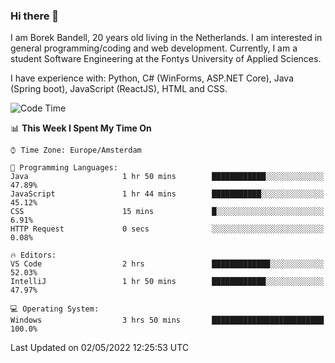 ### Hi there 👋

I am Borek Bandell, 20 years old living in the Netherlands. I am interested in general programming/coding and web development. Currently, I am a student Software Engineering at the Fontys University of Applied Sciences.

I have experience with: Python, C# (WinForms, ASP.NET Core), Java (Spring boot), JavaScript (ReactJS), HTML and CSS.

<!--START_SECTION:waka-->
![Code Time](http://img.shields.io/badge/Code%20Time-107%20hrs%2027%20mins-blue)

📊 **This Week I Spent My Time On** 

```text
⌚︎ Time Zone: Europe/Amsterdam

💬 Programming Languages: 
Java                     1 hr 50 mins        ████████████░░░░░░░░░░░░░   47.89% 
JavaScript               1 hr 44 mins        ███████████░░░░░░░░░░░░░░   45.12% 
CSS                      15 mins             █░░░░░░░░░░░░░░░░░░░░░░░░   6.91% 
HTTP Request             0 secs              ░░░░░░░░░░░░░░░░░░░░░░░░░   0.08%

🔥 Editors: 
VS Code                  2 hrs               █████████████░░░░░░░░░░░░   52.03% 
IntelliJ                 1 hr 50 mins        ████████████░░░░░░░░░░░░░   47.97%

💻 Operating System: 
Windows                  3 hrs 50 mins       █████████████████████████   100.0%

```


 Last Updated on 02/05/2022 12:25:53 UTC
<!--END_SECTION:waka-->

<!--**tcBorek2002/tcBorek2002** is a ✨ _special_ ✨ repository because its `README.md` (this file) appears on your GitHub profile.

Here are some ideas to get you started:

- 🔭 I’m currently working on ...
- 🌱 I’m currently learning ...
- 👯 I’m looking to collaborate on ...
- 🤔 I’m looking for help with ...
- 💬 Ask me about ...
- 📫 How to reach me: ...
- 😄 Pronouns: ...
- ⚡ Fun fact: ...
-->
